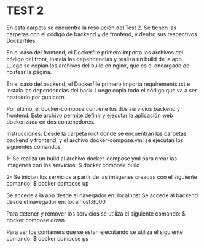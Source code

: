 # TEST 2

En esta carpeta se encuentra la resolución del Test 2.
Se tienen las carpetas con el código de backend y de frontend, y dentro sus respectivos Dockerfiles.

En el caso del frontend, el Dockerfile primero importa los archivos del código del front, instala las dependencias y realiza un build de la app. Luego se copian los archivos del build en nginx, que es el encargado de hostear la página.

En el caso del backend, el Dockerfile primero importa requirements.txt e instala las dependencias del back. Luego copia todo el código que va a ser hosteado por gunicorn.

Por último, el docker-compose contiene los dos servicios backend y frontend. Este archivo permite definir y ejecutar la aplicación web dockerizada en dos contenedores.

Instrucciones:
Desde la carpeta root donde se encuentran las carpetas backend y frontend, y el archivo docker-compose.yml se ejecutan los siguientes comandos:

1- Se realiza un build al archivo docker-compose.yml para crear las imágenes con los servicios: 
    $ docker compose build

2- Se inician los servicios a partir de las imágenes creadas con el siguiente comando:
    $ docker compose up

Se accede a la app desde el navegador en: localhost
Se accede al backend desde el navegador en: localhost:8000

Para detener y remover los servicios se utiliza el siguiente comando:
    $ docker compose down

Para ver los containers que se estan ejecutando se utiliza el siguiente comando:
    $ docker compose ps
